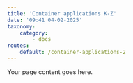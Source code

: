 ```yaml
---
title: 'Container applications K-Z'
date: '09:41 04-02-2025'
taxonomy:
    category:
        - docs
routes:
    default: /container-applications-2
---
```


Your page content goes here.